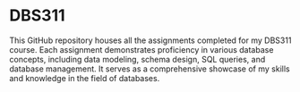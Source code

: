 # DBS311
This GitHub repository houses all the assignments completed for my DBS311 course. Each assignment demonstrates proficiency in various database concepts, including data modeling, schema design, SQL queries, and database management. It serves as a comprehensive showcase of my skills and knowledge in the field of databases.
